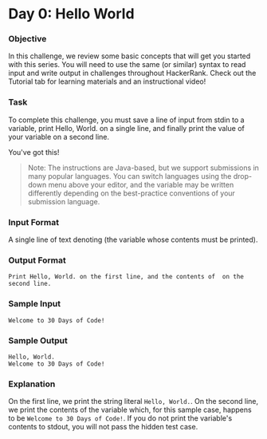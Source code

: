 # Day 0: Hello World

### **Objective**
In this challenge, we review some basic concepts that will get you started with this series. You will need to use the same (or similar) syntax to read input and write output in challenges throughout HackerRank. Check out the Tutorial tab for learning materials and an instructional video!

### **Task**
To complete this challenge, you must save a line of input from stdin to a variable, print Hello, World. on a single line, and finally print the value of your variable on a second line.

You've got this!

>Note: The instructions are Java-based, but we support submissions in many popular languages. You can switch languages using the drop-down menu above your editor, and the  variable may be written differently depending on the best-practice conventions of your submission language.

### **Input Format**

A single line of text denoting  (the variable whose contents must be printed).

### **Output Format**
```
Print Hello, World. on the first line, and the contents of  on the second line.
```
### **Sample Input**

```
Welcome to 30 Days of Code!
```

### **Sample Output**
```
Hello, World. 
Welcome to 30 Days of Code!
```

### **Explanation**

On the first line, we print the string literal `Hello, World.`. On the second line, we print the contents of the  variable which, for this sample case, happens to be `Welcome to 30 Days of Code!`. If you do not print the variable's contents to stdout, you will not pass the hidden test case.